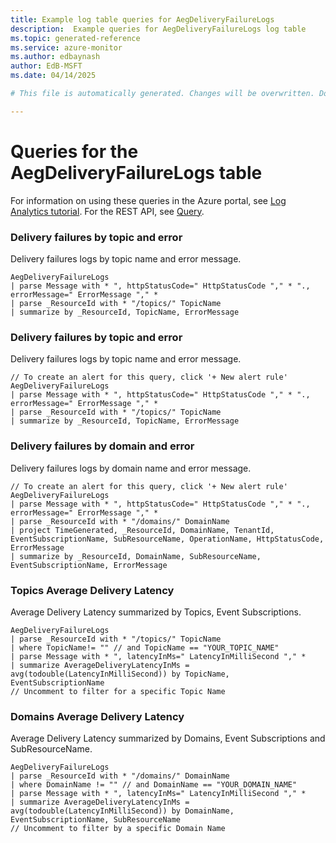```yaml
---
title: Example log table queries for AegDeliveryFailureLogs
description:  Example queries for AegDeliveryFailureLogs log table
ms.topic: generated-reference
ms.service: azure-monitor
ms.author: edbaynash
author: EdB-MSFT
ms.date: 04/14/2025

# This file is automatically generated. Changes will be overwritten. Do not change this file directly. 

---
```


# Queries for the AegDeliveryFailureLogs table

For information on using these queries in the Azure portal, see [Log Analytics tutorial](/azure/azure-monitor/logs/log-analytics-tutorial). For the REST API, see [Query](/rest/api/loganalytics/query).


### Delivery failures by topic and error  


Delivery failures logs by topic name and error message.  

```query
AegDeliveryFailureLogs 
| parse Message with * ", httpStatusCode=" HttpStatusCode "," * "., errorMessage=" ErrorMessage "," *
| parse _ResourceId with * "/topics/" TopicName 
| summarize by _ResourceId, TopicName, ErrorMessage
```



### Delivery failures by topic and error  


Delivery failures logs by topic name and error message.  

```query
// To create an alert for this query, click '+ New alert rule'
AegDeliveryFailureLogs 
| parse Message with * ", httpStatusCode=" HttpStatusCode "," * "., errorMessage=" ErrorMessage "," *
| parse _ResourceId with * "/topics/" TopicName 
| summarize by _ResourceId, TopicName, ErrorMessage
```



### Delivery failures by domain and error  


Delivery failures logs by domain name and error message.  

```query
// To create an alert for this query, click '+ New alert rule'
AegDeliveryFailureLogs 
| parse Message with * ", httpStatusCode=" HttpStatusCode "," * "., errorMessage=" ErrorMessage "," *
| parse _ResourceId with * "/domains/" DomainName 
| project TimeGenerated, _ResourceId, DomainName, TenantId, EventSubscriptionName, SubResourceName, OperationName, HttpStatusCode, ErrorMessage
| summarize by _ResourceId, DomainName, SubResourceName, EventSubscriptionName, ErrorMessage
```



### Topics Average Delivery Latency  


Average Delivery Latency summarized by Topics, Event Subscriptions.  

```query
AegDeliveryFailureLogs
| parse _ResourceId with * "/topics/" TopicName
| where TopicName!= "" // and TopicName == "YOUR_TOPIC_NAME"
| parse Message with * ", latencyInMs=" LatencyInMilliSecond "," *
| summarize AverageDeliveryLatencyInMs = avg(todouble(LatencyInMilliSecond)) by TopicName, EventSubscriptionName
// Uncomment to filter for a specific Topic Name
```



### Domains Average Delivery Latency   


Average Delivery Latency summarized by Domains, Event Subscriptions and SubResourceName.  

```query
AegDeliveryFailureLogs
| parse _ResourceId with * "/domains/" DomainName
| where DomainName != "" // and DomainName == "YOUR_DOMAIN_NAME"
| parse Message with * ", latencyInMs=" LatencyInMilliSecond "," *
| summarize AverageDeliveryLatencyInMs = avg(todouble(LatencyInMilliSecond)) by DomainName, EventSubscriptionName, SubResourceName
// Uncomment to filter by a specific Domain Name
```

